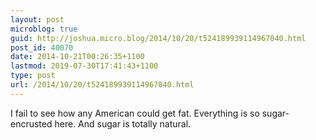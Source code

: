 ```yaml
---
layout: post
microblog: true
guid: http://joshua.micro.blog/2014/10/20/t524189939114967040.html
post_id: 40070
date: 2014-10-21T00:26:35+1100
lastmod: 2019-07-30T17:41:43+1100
type: post
url: /2014/10/20/t524189939114967040.html
---
```

I fail to see how any American could get fat. Everything is so sugar-encrusted here. And sugar is totally natural.
